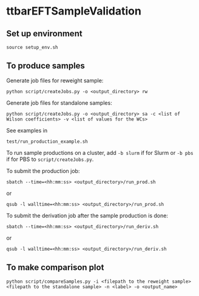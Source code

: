 # ttbarEFTSampleValidation
## Set up environment

    source setup_env.sh
  
## To produce samples

Generate job files for reweight sample:

    python script/createJobs.py -o <output_directory> rw

Generate job files for standalone samples:

    python script/createJobs.py -o <output_directory> sa -c <list of Wilson coefficients> -v <list of values for the WCs>

See examples in

    test/run_production_example.sh

To run sample productions on a cluster, add ```-b slurm``` if for Slurm or ```-b pbs``` if for PBS to ```script/createJobs.py```.

To submit the production job:

    sbatch --time=<hh:mm:ss> <output_directory>/run_prod.sh

or

    qsub -l walltime=<hh:mm:ss> <output_directory>/run_prod.sh

To submit the derivation job after the sample production is done:

    sbatch --time=<hh:mm:ss> <output_directory>/run_deriv.sh
  
or

    qsub -l walltime=<hh:mm:ss> <output_directory>/run_deriv.sh

## To make comparison plot

    python script/compareSamples.py -i <filepath to the reweight sample> <filepath to the standalone sample> -n <label> -o <output_name>
